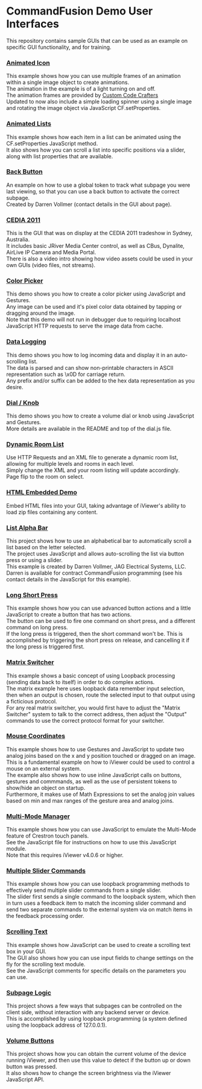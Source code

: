 # CommandFusion Demo User Interfaces #

This repository contains sample GUIs that can be used as an example on specific GUI functionality, and for training.

### [Animated Icon](DemoUserInterfaces/tree/master/Animated%20Icon)
This example shows how you can use multiple frames of an animation within a single image object to create animations.  
The animation in the example is of a light turning on and off.  
The animation frames are provided by [Custom Code Crafters](http://www.customcodecrafters.com/section/17/1/graphics)  
Updated to now also include a simple loading spinner using a single image and rotating the image object via JavaScript CF.setProperties.

### [Animated Lists](DemoUserInterfaces/tree/master/Animated%20Lists)
This example shows how each item in a list can be animated using the CF.setProperties JavaScript method.  
It also shows how you can scroll a list into specific positions via a slider, along with list properties that are available.

### [Back Button](DemoUserInterfaces/tree/master/BackButton)
An example on how to use a global token to track what subpage you were last viewing, so that you can use a back button to activate the correct subpage.  
Created by Darren Vollmer (contact details in the GUI about page).

### [CEDIA 2011](DemoUserInterfaces/tree/master/CEDIA%202011)
This is the GUI that was on display at the CEDIA 2011 tradeshow in Sydney, Australia.  
It includes basic JRiver Media Center control, as well as CBus, Dynalite, AirLive IP Camera and Media Portal.  
There is also a video intro showing how video assets could be used in your own GUIs (video files, not streams).

### [Color Picker](DemoUserInterfaces/tree/master/ColorPicker)
This demo shows you how to create a color picker using JavaScript and Gestures.  
Any image can be used and it's pixel color data obtained by tapping or dragging around the image.  
Note that this demo will not run in debugger due to requiring localhost JavaScript HTTP requests to serve the image data from cache.

### [Data Logging](DemoUserInterfaces/tree/master/DataLogging)
This demo shows you how to log incoming data and display it in an auto-scrolling list.  
The data is parsed and can show non-printable characters in ASCII representation such as \x0D for carriage return.  
Any prefix and/or suffix can be added to the hex data representation as you desire.

### [Dial / Knob](DemoUserInterfaces/tree/master/Dial)
This demo shows you how to create a volume dial or knob using JavaScript and Gestures.  
More details are available in the README and top of the dial.js file.

### [Dynamic Room List](DemoUserInterfaces/tree/master/DynamicRoomList)
Use HTTP Requests and an XML file to generate a dynamic room list, allowing for multiple levels and rooms in each level.  
Simply change the XML and your room listing will update accordingly.  
Page flip to the room on select.

### [HTML Embedded Demo](DemoUserInterfaces/tree/master/HTMLEmbedded)
Embed HTML files into your GUI, taking advantage of iViewer's ability to load zip files containing any content.

### [List Alpha Bar](DemoUserInterfaces/tree/master/ListAlphaBar)
This project shows how to use an alphabetical bar to automatically scroll a list based on the letter selected.  
The project uses JavaScript and allows auto-scrolling the list via button press or using a slider.  
This example is created by Darren Vollmer, JAG Electrical Systems, LLC.  
Darren is available for contract CommandFusion programming (see his contact details in the JavaScript for this example).

### [Long Short Press](DemoUserInterfaces/tree/master/LongShortPress)
This example shows how you can use advanced button actions and a little JavaScript to create a button that has two actions.  
The button can be used to fire one command on short press, and a different command on long press.  
If the long press is triggered, then the short command won't be. This is accomplished by triggering the short press on release, and cancelling it if the long press is triggered first.

### [Matrix Switcher](DemoUserInterfaces/tree/master/MatrixSwitcher)
This example shows a basic concept of using Loopback processing (sending data back to itself) in order to do complex actions.  
The matrix example here uses loopback data remember input selection, then when an output is chosen, route the selected input to that output using a ficticious protocol.  
For any real matrix switcher, you would first have to adjust the "Matrix Switcher" system to talk to the correct address, then adjust the "Output" commands to use the correct protocol format for your switcher.

### [Mouse Coordinates](DemoUserInterfaces/tree/master/MouseCoords)
This example shows how to use Gestures and JavaScript to update two analog joins based on the x and y position touched or dragged on an image.  
This is a fundamental example on how to iViewer could be used to control a mouse on an external system.  
The example also shows how to use inline JavaScript calls on buttons, gestures and commmands, as well as the use of persistent tokens to show/hide an object on startup.  
Furthermore, it makes use of Math Expressions to set the analog join values based on min and max ranges of the gesture area and analog joins.

### [Multi-Mode Manager](DemoUserInterfaces/tree/master/MultiModeManager)
This example shows how you can use JavaScript to emulate the Multi-Mode feature of Crestron touch panels.  
See the JavaScript file for instructions on how to use this JavaScript module.  
Note that this requires iViewer v4.0.6 or higher.

### [Multiple Slider Commands](DemoUserInterfaces/tree/master/MultipleSliderCommands)
This example shows how you can use loopback programming methods to effectively send multiple slider commands from a single slider.  
The slider first sends a single command to the loopback system, which then in turn uses a feedback item to match the incoming slider command and send two separate commands to the external system via on match items in the feedback processing order.

### [Scrolling Text](DemoUserInterfaces/tree/master/ScrollingText)
This example shows how JavaScript can be used to create a scrolling text box in your GUI.  
The GUI also shows how you can use input fields to change settings on the fly for the scrolling text module.  
See the JavaScript comments for specific details on the parameters you can use.

### [Subpage Logic](DemoUserInterfaces/tree/master/SubpageLogic)
This project shows a few ways that subpages can be controlled on the client side, without interaction with any backend server or device.  
This is accomplished by using loopback programming (a system defined using the loopback address of 127.0.0.1).

### [Volume Buttons](DemoUserInterfaces/tree/master/VolumeButtons)
This project shows how you can obtain the current volume of the device running iViewer, and then use this value to detect if the button up or down button was pressed.  
It also shows how to change the screen brightness via the iViewer JavaScript API.